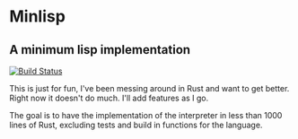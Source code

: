 # Minlisp
## A minimum lisp implementation

[![Build Status](https://travis-ci.com/hman523/minlisp.svg?branch=master)](https://travis-ci.com/hman523/minlisp)

This is just for fun, I've been messing around in Rust and want to get better.
Right now it doesn't do much. I'll add features as I go.

The goal is to have the implementation of the interpreter in less than 1000 lines of
Rust, excluding tests and build in functions for the language.

